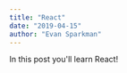 ```yaml
---
title: "React"
date: "2019-04-15"
author: "Evan Sparkman"
---
```


In this post you'll learn React!
